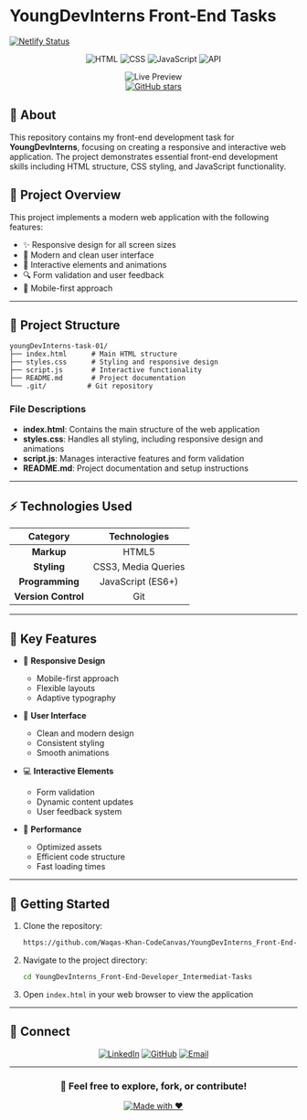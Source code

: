# YoungDevInterns Front-End Tasks 
[![Netlify Status](https://api.netlify.com/api/v1/badges/05c82cf1-2bbe-449e-90b8-57cf20f638af/deploy-status)](https://app.netlify.com/sites/youngdveinterns/deploys)

<div align="center">

![HTML](https://img.shields.io/badge/HTML5-%23E34F26.svg?style=for-the-badge&logo=html5&logoColor=white)
![CSS](https://img.shields.io/badge/CSS3-%231572B6.svg?style=for-the-badge&logo=css3&logoColor=white)
![JavaScript](https://img.shields.io/badge/JavaScript-%23F7DF1E.svg?style=for-the-badge&logo=javascript&logoColor=black)
![API](https://img.shields.io/badge/API-Integration-blue?style=for-the-badge)

![Live Preview](https://img.shields.io/badge/Live%20Preview-Netlify-00C7B7?style=for-the-badge&logo=netlify&logoColor=white)<br>
[![GitHub stars](https://img.shields.io/github/stars/Waqas-Khan-CodeCanvas/youngDevInterns-task-01?style=social)](https://github.com/Waqas-Khan-CodeCanvas/youngDevInterns-task-01) 


</div>

## 🎯 About

This repository contains my front-end development task for **YoungDevInterns**, focusing on creating a responsive and interactive web application. The project demonstrates essential front-end development skills including HTML structure, CSS styling, and JavaScript functionality.

## 📌 Project Overview

This project implements a modern web application with the following features:

- ✨ Responsive design for all screen sizes
- 🎨 Modern and clean user interface
- 🎯 Interactive elements and animations
- 🔍 Form validation and user feedback
- 📱 Mobile-first approach

---

## 📂 Project Structure

```
youngDevInterns-task-01/
├── index.html      # Main HTML structure
├── styles.css      # Styling and responsive design
├── script.js       # Interactive functionality
├── README.md       # Project documentation
└── .git/          # Git repository
```

### File Descriptions

- **index.html**: Contains the main structure of the web application
- **styles.css**: Handles all styling, including responsive design and animations
- **script.js**: Manages interactive features and form validation
- **README.md**: Project documentation and setup instructions

---

## ⚡ Technologies Used

<div align="center">

|      Category       |    Technologies     |
| :-----------------: | :-----------------: |
|     **Markup**      |        HTML5        |
|     **Styling**     | CSS3, Media Queries |
|   **Programming**   |  JavaScript (ES6+)  |
| **Version Control** |         Git         |

</div>

---

## 🎯 Key Features

- 📱 **Responsive Design**

  - Mobile-first approach
  - Flexible layouts
  - Adaptive typography

- 🎨 **User Interface**

  - Clean and modern design
  - Consistent styling
  - Smooth animations

- 💻 **Interactive Elements**

  - Form validation
  - Dynamic content updates
  - User feedback system

- 🔄 **Performance**
  - Optimized assets
  - Efficient code structure
  - Fast loading times

---

## 🚀 Getting Started

1. Clone the repository:

   ```bash
   https://github.com/Waqas-Khan-CodeCanvas/YoungDevInterns_Front-End-Developer_Intermediat-Tasks.git
   ```

2. Navigate to the project directory:

   ```bash
   cd YoungDevInterns_Front-End-Developer_Intermediat-Tasks
   ```

3. Open `index.html` in your web browser to view the application

---

## 🤝 Connect

<div align="center">

[![LinkedIn](https://img.shields.io/badge/LinkedIn-0077B5?style=for-the-badge&logo=linkedin&logoColor=white)](https://www.linkedin.com/in/waqas-khan-a68602343/)
[![GitHub](https://img.shields.io/badge/GitHub-100000?style=for-the-badge&logo=github&logoColor=white)](https://github.com/Waqas-Khan-CodeCanvas)
[![Email](https://img.shields.io/badge/Email-D14836?style=for-the-badge&logo=gmail&logoColor=white)](mailto:waqaskhan0589@gmail.com)

</div>

---

<div align="center">

### 🌟 Feel free to explore, fork, or contribute!

[![Made with ❤️](https://img.shields.io/badge/Made%20with-%E2%9D%A4%EF%B8%8F-red.svg)](https://github.com/Waqas-Khan-CodeCanvas/)

</div>
